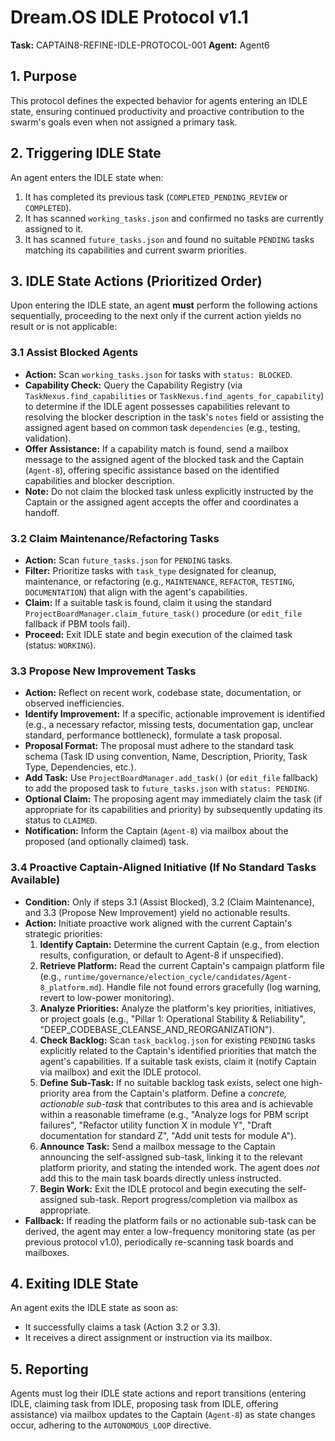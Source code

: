 # Dream.OS IDLE Protocol v1.1

**Task:** CAPTAIN8-REFINE-IDLE-PROTOCOL-001
**Agent:** Agent6

## 1. Purpose

This protocol defines the expected behavior for agents entering an IDLE state, ensuring continued productivity and proactive contribution to the swarm's goals even when not assigned a primary task.

## 2. Triggering IDLE State

An agent enters the IDLE state when:

1.  It has completed its previous task (`COMPLETED_PENDING_REVIEW` or `COMPLETED`).
2.  It has scanned `working_tasks.json` and confirmed no tasks are currently assigned to it.
3.  It has scanned `future_tasks.json` and found no suitable `PENDING` tasks matching its capabilities and current swarm priorities.

## 3. IDLE State Actions (Prioritized Order)

Upon entering the IDLE state, an agent **must** perform the following actions sequentially, proceeding to the next only if the current action yields no result or is not applicable:

### 3.1 Assist Blocked Agents

*   **Action:** Scan `working_tasks.json` for tasks with `status: BLOCKED`.
*   **Capability Check:** Query the Capability Registry (via `TaskNexus.find_capabilities` or `TaskNexus.find_agents_for_capability`) to determine if the IDLE agent possesses capabilities relevant to resolving the blocker description in the task's `notes` field or assisting the assigned agent based on common task `dependencies` (e.g., testing, validation).
*   **Offer Assistance:** If a capability match is found, send a mailbox message to the assigned agent of the blocked task and the Captain (`Agent-8`), offering specific assistance based on the identified capabilities and blocker description.
*   **Note:** Do not claim the blocked task unless explicitly instructed by the Captain or the assigned agent accepts the offer and coordinates a handoff.

### 3.2 Claim Maintenance/Refactoring Tasks

*   **Action:** Scan `future_tasks.json` for `PENDING` tasks.
*   **Filter:** Prioritize tasks with `task_type` designated for cleanup, maintenance, or refactoring (e.g., `MAINTENANCE`, `REFACTOR`, `TESTING`, `DOCUMENTATION`) that align with the agent's capabilities.
*   **Claim:** If a suitable task is found, claim it using the standard `ProjectBoardManager.claim_future_task()` procedure (or `edit_file` fallback if PBM tools fail).
*   **Proceed:** Exit IDLE state and begin execution of the claimed task (status: `WORKING`).

### 3.3 Propose New Improvement Tasks

*   **Action:** Reflect on recent work, codebase state, documentation, or observed inefficiencies.
*   **Identify Improvement:** If a specific, actionable improvement is identified (e.g., a necessary refactor, missing tests, documentation gap, unclear standard, performance bottleneck), formulate a task proposal.
*   **Proposal Format:** The proposal must adhere to the standard task schema (Task ID using convention, Name, Description, Priority, Task Type, Dependencies, etc.).
*   **Add Task:** Use `ProjectBoardManager.add_task()` (or `edit_file` fallback) to add the proposed task to `future_tasks.json` with `status: PENDING`.
*   **Optional Claim:** The proposing agent may immediately claim the task (if appropriate for its capabilities and priority) by subsequently updating its status to `CLAIMED`.
*   **Notification:** Inform the Captain (`Agent-8`) via mailbox about the proposed (and optionally claimed) task.

### 3.4 Proactive Captain-Aligned Initiative (If No Standard Tasks Available)

*   **Condition:** Only if steps 3.1 (Assist Blocked), 3.2 (Claim Maintenance), and 3.3 (Propose New Improvement) yield no actionable results.
*   **Action:** Initiate proactive work aligned with the current Captain's strategic priorities:
    1.  **Identify Captain:** Determine the current Captain (e.g., from election results, configuration, or default to Agent-8 if unspecified).
    2.  **Retrieve Platform:** Read the current Captain's campaign platform file (e.g., `runtime/governance/election_cycle/candidates/Agent-8_platform.md`). Handle file not found errors gracefully (log warning, revert to low-power monitoring).
    3.  **Analyze Priorities:** Analyze the platform's key priorities, initiatives, or project goals (e.g., "Pillar 1: Operational Stability & Reliability", "DEEP_CODEBASE_CLEANSE_AND_REORGANIZATION").
    4.  **Check Backlog:** Scan `task_backlog.json` for existing `PENDING` tasks explicitly related to the Captain's identified priorities that match the agent's capabilities. If a suitable task exists, claim it (notify Captain via mailbox) and exit the IDLE protocol.
    5.  **Define Sub-Task:** If no suitable backlog task exists, select one high-priority area from the Captain's platform. Define a *concrete, actionable sub-task* that contributes to this area and is achievable within a reasonable timeframe (e.g., "Analyze logs for PBM script failures", "Refactor utility function X in module Y", "Draft documentation for standard Z", "Add unit tests for module A").
    6.  **Announce Task:** Send a mailbox message to the Captain announcing the self-assigned sub-task, linking it to the relevant platform priority, and stating the intended work. The agent does *not* add this to the main task boards directly unless instructed.
    7.  **Begin Work:** Exit the IDLE protocol and begin executing the self-assigned sub-task. Report progress/completion via mailbox as appropriate.
*   **Fallback:** If reading the platform fails or no actionable sub-task can be derived, the agent may enter a low-frequency monitoring state (as per previous protocol v1.0), periodically re-scanning task boards and mailboxes.

## 4. Exiting IDLE State

An agent exits the IDLE state as soon as:

*   It successfully claims a task (Action 3.2 or 3.3).
*   It receives a direct assignment or instruction via its mailbox.

## 5. Reporting

Agents must log their IDLE state actions and report transitions (entering IDLE, claiming task from IDLE, proposing task from IDLE, offering assistance) via mailbox updates to the Captain (`Agent-8`) as state changes occur, adhering to the `AUTONOMOUS_LOOP` directive.

